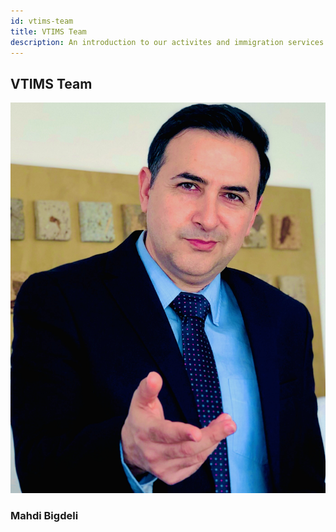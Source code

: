 ```yaml
---
id: vtims-team
title: VTIMS Team
description: An introduction to our activites and immigration services at Vision Transform Immigration.
---
```


## VTIMS Team

![layer1-tangle](/img/learn/team-mehdi1.jpg)

### Mahdi Bigdeli
